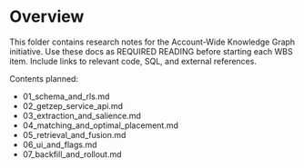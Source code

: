 # Overview

This folder contains research notes for the Account-Wide Knowledge Graph initiative. Use these docs as REQUIRED READING before starting each WBS item. Include links to relevant code, SQL, and external references.

Contents planned:
- 01_schema_and_rls.md
- 02_getzep_service_api.md
- 03_extraction_and_salience.md
- 04_matching_and_optimal_placement.md
- 05_retrieval_and_fusion.md
- 06_ui_and_flags.md
- 07_backfill_and_rollout.md
